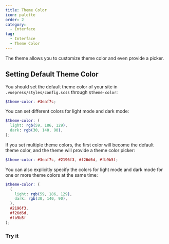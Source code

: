 ```yaml
---
title: Theme Color
icon: palette
order: 2
category:
  - Interface
tag:
  - Interface
  - Theme Color
---
```


The theme allows you to customize theme color and even provide a picker.

<!-- more -->

## Setting Default Theme Color

You should set the default theme color of your site in `.vuepress/styles/config.scss` through `$theme-color`:

```scss
$theme-color: #3eaf7c;
```

You can set different colors for light mode and dark mode:

```scss
$theme-color: (
  light: rgb(59, 186, 129),
  dark: rgb(30, 140, 90),
);
```

If you set multiple theme colors, the first color will become the default theme color, and the theme will provide a theme color picker:

```scss
$theme-color: #3eaf7c, #2196f3, #f26d6d, #fb9b5f;
```

You can also explicitly specify the colors for light mode and dark mode for one or more theme colors at the same time:

```scss
$theme-color: (
  (
    light: rgb(59, 186, 129),
    dark: rgb(30, 140, 90),
  ),
  #2196f3,
  #f26d6d,
  #fb9b5f
);
```

### Try it

<ThemeColorPicker :themeColors="themeColors" />

<script setup lang="ts">
import { computed } from "vue";
import { entries, fromEntries } from '@vuepress/helper/client';
import cssVariables from "vuepress-theme-hope/styles/variables.module.scss";

import ThemeColorPicker from "@theme-hope/modules/outlook/components/ThemeColorPicker";

const themeColors = fromEntries(
  entries(cssVariables).filter(([key]) => key.startsWith("theme-"))
)
</script>
